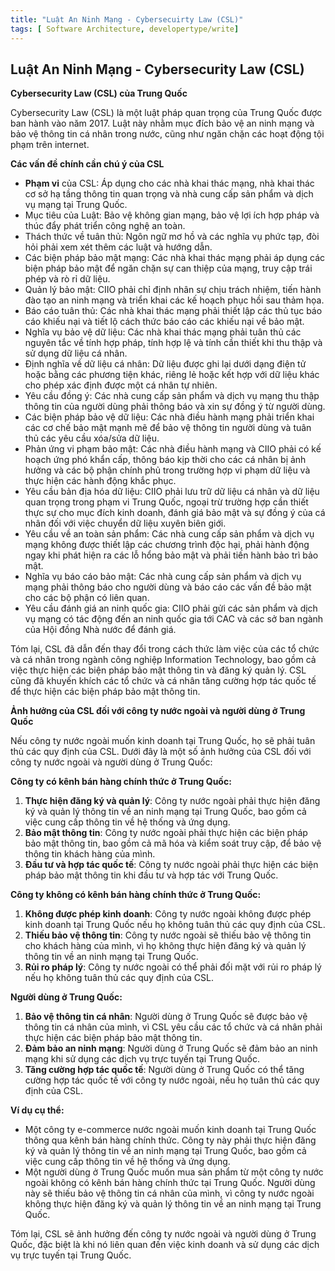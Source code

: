 ```yaml
---
title: "Luật An Ninh Mạng - Cybersecuirty Law (CSL)"
tags: [ Software Architecture, developertype/write]
---
```


## Luật An Ninh Mạng - Cybersecurity Law (CSL)

**Cybersecurity Law (CSL) của Trung Quốc**

Cybersecurity Law (CSL) là một luật pháp quan trọng của Trung Quốc được ban hành vào năm 2017. Luật này nhằm mục đích bảo vệ an ninh mạng và bảo vệ thông tin cá nhân trong nước, cũng như ngăn chặn các hoạt động tội phạm trên internet.

**Các vấn đề chính cần chú ý của CSL**
* **Phạm vi** của CSL: Áp dụng cho các nhà khai thác mạng, nhà khai thác cơ sở hạ tầng thông tin quan trọng và nhà cung cấp sản phẩm và dịch vụ mạng tại Trung Quốc.
* Mục tiêu của Luật: Bảo vệ không gian mạng, bảo vệ lợi ích hợp pháp và thúc đẩy phát triển công nghệ an toàn.
* Thách thức về tuân thủ: Ngôn ngữ mơ hồ và các nghĩa vụ phức tạp, đòi hỏi phải xem xét thêm các luật và hướng dẫn.
* Các biện pháp bảo mật mạng: Các nhà khai thác mạng phải áp dụng các biện pháp bảo mật để ngăn chặn sự can thiệp của mạng, truy cập trái phép và rò rỉ dữ liệu.
* Quản lý bảo mật: CIIO phải chỉ định nhân sự chịu trách nhiệm, tiến hành đào tạo an ninh mạng và triển khai các kế hoạch phục hồi sau thảm họa.
* Báo cáo tuân thủ: Các nhà khai thác mạng phải thiết lập các thủ tục báo cáo khiếu nại và tiết lộ cách thức báo cáo các khiếu nại về bảo mật.
* Nghĩa vụ bảo vệ dữ liệu: Các nhà khai thác mạng phải tuân thủ các nguyên tắc về tính hợp pháp, tính hợp lệ và tính cần thiết khi thu thập và sử dụng dữ liệu cá nhân.
* Định nghĩa về dữ liệu cá nhân: Dữ liệu được ghi lại dưới dạng điện tử hoặc bằng các phương tiện khác, riêng lẻ hoặc kết hợp với dữ liệu khác cho phép xác định được một cá nhân tự nhiên.
* Yêu cầu đồng ý: Các nhà cung cấp sản phẩm và dịch vụ mạng thu thập thông tin của người dùng phải thông báo và xin sự đồng ý từ người dùng.
* Các biện pháp bảo vệ dữ liệu: Các nhà điều hành mạng phải triển khai các cơ chế bảo mật mạnh mẽ để bảo vệ thông tin người dùng và tuân thủ các yêu cầu xóa/sửa dữ liệu.
* Phản ứng vi phạm bảo mật: Các nhà điều hành mạng và CIIO phải có kế hoạch ứng phó khẩn cấp, thông báo kịp thời cho các cá nhân bị ảnh hưởng và các bộ phận chính phủ trong trường hợp vi phạm dữ liệu và thực hiện các hành động khắc phục.
* Yêu cầu bản địa hóa dữ liệu: CIIO phải lưu trữ dữ liệu cá nhân và dữ liệu quan trọng trong phạm vi Trung Quốc, ngoại trừ trường hợp cần thiết thực sự cho mục đích kinh doanh, đánh giá bảo mật và sự đồng ý của cá nhân đối với việc chuyển dữ liệu xuyên biên giới.
* Yêu cầu về an toàn sản phẩm: Các nhà cung cấp sản phẩm và dịch vụ mạng không được thiết lập các chương trình độc hại, phải hành động ngay khi phát hiện ra các lỗ hổng bảo mật và phải tiến hành bảo trì bảo mật.
* Nghĩa vụ báo cáo bảo mật: Các nhà cung cấp sản phẩm và dịch vụ mạng phải thông báo cho người dùng và báo cáo các vấn đề bảo mật cho các bộ phận có liên quan.
* Yêu cầu đánh giá an ninh quốc gia: CIIO phải gửi các sản phẩm và dịch vụ mạng có tác động đến an ninh quốc gia tới CAC và các sở ban ngành của Hội đồng Nhà nước để đánh giá.

Tóm lại, CSL đã dẫn đến thay đổi trong cách thức làm việc của các tổ chức và cá nhân trong ngành công nghiệp Information Technology, bao gồm cả việc thực hiện các biện pháp bảo mật thông tin và đăng ký quản lý. CSL cũng đã khuyến khích các tổ chức và cá nhân tăng cường hợp tác quốc tế để thực hiện các biện pháp bảo mật thông tin.

**Ảnh hưởng của CSL đối với công ty nước ngoài và người dùng ở Trung Quốc**

Nếu công ty nước ngoài muốn kinh doanh tại Trung Quốc, họ sẽ phải tuân thủ các quy định của CSL. Dưới đây là một số ảnh hưởng của CSL đối với công ty nước ngoài và người dùng ở Trung Quốc:

**Công ty có kênh bán hàng chính thức ở Trung Quốc:**

1. **Thực hiện đăng ký và quản lý**: Công ty nước ngoài phải thực hiện đăng ký và quản lý thông tin về an ninh mạng tại Trung Quốc, bao gồm cả việc cung cấp thông tin về hệ thống và ứng dụng.
2. **Bảo mật thông tin**: Công ty nước ngoài phải thực hiện các biện pháp bảo mật thông tin, bao gồm cả mã hóa và kiểm soát truy cập, để bảo vệ thông tin khách hàng của mình.
3. **Đầu tư và hợp tác quốc tế**: Công ty nước ngoài phải thực hiện các biện pháp bảo mật thông tin khi đầu tư và hợp tác với Trung Quốc.

**Công ty không có kênh bán hàng chính thức ở Trung Quốc:**

1. **Không được phép kinh doanh**: Công ty nước ngoài không được phép kinh doanh tại Trung Quốc nếu họ không tuân thủ các quy định của CSL.
2. **Thiếu bảo vệ thông tin**: Công ty nước ngoài sẽ thiếu bảo vệ thông tin cho khách hàng của mình, vì họ không thực hiện đăng ký và quản lý thông tin về an ninh mạng tại Trung Quốc.
3. **Rủi ro pháp lý**: Công ty nước ngoài có thể phải đối mặt với rủi ro pháp lý nếu họ không tuân thủ các quy định của CSL.

**Người dùng ở Trung Quốc:**

1. **Bảo vệ thông tin cá nhân**: Người dùng ở Trung Quốc sẽ được bảo vệ thông tin cá nhân của mình, vì CSL yêu cầu các tổ chức và cá nhân phải thực hiện các biện pháp bảo mật thông tin.
2. **Đảm bảo an ninh mạng**: Người dùng ở Trung Quốc sẽ đảm bảo an ninh mạng khi sử dụng các dịch vụ trực tuyến tại Trung Quốc.
3. **Tăng cường hợp tác quốc tế**: Người dùng ở Trung Quốc có thể tăng cường hợp tác quốc tế với công ty nước ngoài, nếu họ tuân thủ các quy định của CSL.

**Ví dụ cụ thể:**

* Một công ty e-commerce nước ngoài muốn kinh doanh tại Trung Quốc thông qua kênh bán hàng chính thức. Công ty này phải thực hiện đăng ký và quản lý thông tin về an ninh mạng tại Trung Quốc, bao gồm cả việc cung cấp thông tin về hệ thống và ứng dụng.
* Một người dùng ở Trung Quốc muốn mua sản phẩm từ một công ty nước ngoài không có kênh bán hàng chính thức tại Trung Quốc. Người dùng này sẽ thiếu bảo vệ thông tin cá nhân của mình, vì công ty nước ngoài không thực hiện đăng ký và quản lý thông tin về an ninh mạng tại Trung Quốc.

Tóm lại, CSL sẽ ảnh hưởng đến công ty nước ngoài và người dùng ở Trung Quốc, đặc biệt là khi nó liên quan đến việc kinh doanh và sử dụng các dịch vụ trực tuyến tại Trung Quốc.
